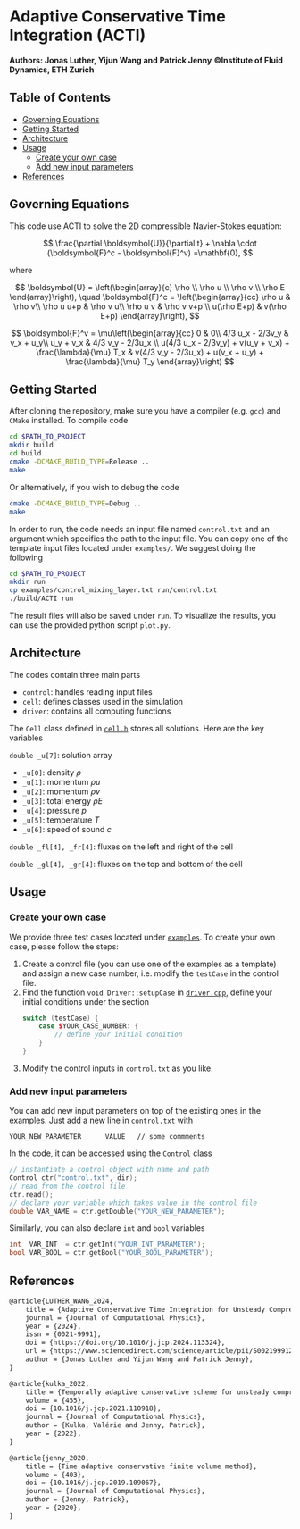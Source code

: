 <!-- omit in toc -->
# Adaptive Conservative Time Integration (ACTI)

**Authors: Jonas Luther, Yijun Wang and Patrick Jenny**
**©Institute of Fluid Dynamics, ETH Zurich**

<!-- omit in toc -->
## Table of Contents
- [Governing Equations](#governing-equations)
- [Getting Started](#getting-started)
- [Architecture](#architecture)
- [Usage](#usage)
  - [Create your own case](#create-your-own-case)
  - [Add new input parameters](#add-new-input-parameters)
- [References](#references)

## Governing Equations
This code use ACTI to solve the 2D compressible Navier-Stokes equation:

$$
    \frac{\partial \boldsymbol{U}}{\partial t} +
    \nabla \cdot (\boldsymbol{F}^c - \boldsymbol{F}^v)
    =\mathbf{0},
$$

where

$$
    \boldsymbol{U} = \left(\begin{array}{c}
    \rho \\
    \rho u \\
    \rho v \\
    \rho E
    \end{array}\right),
    \quad
    \boldsymbol{F}^c = \left(\begin{array}{cc}
    \rho u & \rho v\\
    \rho u u+p & \rho v u\\
    \rho u v & \rho v v+p \\
    u(\rho E+p) & v(\rho E+p)
    \end{array}\right),
$$

$$
    \boldsymbol{F}^v = \mu\left(\begin{array}{cc}
    0 & 0\\
    4/3 u_x - 2/3v_y & v_x + u_y\\
    u_y + v_x & 4/3 v_y - 2/3u_x \\
    u(4/3 u_x - 2/3v_y) + v(u_y + v_x) + \frac{\lambda}{\mu} T_x & 
    v(4/3 v_y - 2/3u_x) + u(v_x + u_y) + \frac{\lambda}{\mu} T_y
    \end{array}\right)
$$

## Getting Started

After cloning the repository, make sure you have a compiler (e.g. `gcc`) and `CMake` installed. To compile code

```bash
cd $PATH_TO_PROJECT
mkdir build
cd build
cmake -DCMAKE_BUILD_TYPE=Release ..
make
```

Or alternatively, if you wish to debug the code

```bash
cmake -DCMAKE_BUILD_TYPE=Debug ..
make
```

In order to run, the code needs an input file named `control.txt` and an argument which specifies the path to the input file. You can copy one of the template input files located under `examples/`. We suggest doing the following

```bash
cd $PATH_TO_PROJECT
mkdir run
cp examples/control_mixing_layer.txt run/control.txt
./build/ACTI run
```

The result files will also be saved under `run`. To visualize the results, you can use the provided python script `plot.py`.

## Architecture
The codes contain three main parts
- `control`: handles reading input files
- `cell`: defines classes used in the simulation
- `driver`: contains all computing functions

The `Cell` class defined in [`cell.h`](src/cell.h) stores all solutions. Here are the key variables

`double _u[7]`: solution array
- `_u[0]`: density $\rho$
- `_u[1]`: momentum $\rho u$
- `_u[2]`: momentum $\rho v$
- `_u[3]`: total energy $\rho E$
- `_u[4]`: pressure $p$
- `_u[5]`: temperature $T$
- `_u[6]`: speed of sound $c$

`double _fl[4], _fr[4]`: fluxes on the left and right of the cell

`double _gl[4], _gr[4]`: fluxes on the top and bottom of the cell

## Usage

### Create your own case
We provide three test cases located under [`examples`](examples/). To create your own case, please follow the steps:

1. Create a control file (you can use one of the examples as a template) and assign a new case number, i.e. modify the `testCase` in the control file.
2. Find the function `void Driver::setupCase` in [`driver.cpp`](src/driver.cpp), define your initial conditions under the section
    ```cpp
    switch (testCase) {
        case $YOUR_CASE_NUMBER: {
            // define your initial condition
        }
    }
    ```
3. Modify the control inputs in `control.txt` as you like.

### Add new input parameters
You can add new input parameters on top of the existing ones in the examples. Just add a new line in `control.txt` with
```
YOUR_NEW_PARAMETER      VALUE   // some commments
```
In the code, it can be accessed using the `Control` class
```cpp
// instantiate a control object with name and path
Control ctr("control.txt", dir);  
// read from the control file  
ctr.read();
// declare your variable which takes value in the control file
double VAR_NAME = ctr.getDouble("YOUR_NEW_PARAMETER");
```
Similarly, you can also declare `int` and `bool` variables
```cpp
int  VAR_INT  = ctr.getInt("YOUR_INT_PARAMETER");
bool VAR_BOOL = ctr.getBool("YOUR_BOOL_PARAMETER");
```

## References
```LaTeX
@article{LUTHER_WANG_2024,
    title = {Adaptive Conservative Time Integration for Unsteady Compressible Flow},
    journal = {Journal of Computational Physics},
    year = {2024},
    issn = {0021-9991},
    doi = {https://doi.org/10.1016/j.jcp.2024.113324},
    url = {https://www.sciencedirect.com/science/article/pii/S0021999124005722},
    author = {Jonas Luther and Yijun Wang and Patrick Jenny},
}

@article{kulka_2022,
    title = {Temporally adaptive conservative scheme for unsteady compressible flow},
    volume = {455},
    doi = {10.1016/j.jcp.2021.110918},
    journal = {Journal of Computational Physics},
    author = {Kulka, Valérie and Jenny, Patrick},
    year = {2022},
}

@article{jenny_2020,
    title = {Time adaptive conservative finite volume method},
    volume = {403},
    doi = {10.1016/j.jcp.2019.109067},
    journal = {Journal of Computational Physics},
    author = {Jenny, Patrick},
    year = {2020},
}
```
